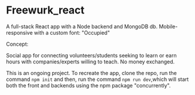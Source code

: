 # Freewurk_react

A full-stack React app with a Node backend and MongoDB db. Mobile-responsive with a custom font: "Occupied"

Concept:

Social app for connecting volunteers/students seeking to learn or earn hours with companies/experts willing to teach. No money exchanged.

This is an ongoing project. To recreate the app, clone the repo, run the command `npm init` and then, run the command `npm run dev`,which will start both the front and backends using the npm package "concurrently".
